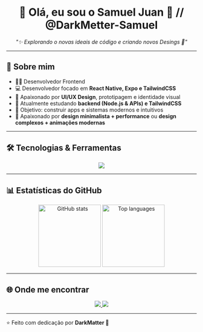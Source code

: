 <!-- Banner ou saudação -->
<h1 align="center">👋 Olá, eu sou o Samuel Juan 🌌 // @DarkMetter-Samuel</h1>
<p align="center">
  <i>"✨ Explorando o novas ideais de código e criando novos Desings 🌌"</i>
</p>

---

## 🚀 Sobre mim

- 👨‍💻 Desenvolvedor Frontend
- 💻 Desenvolvedor focado em **React Native, Expo e TailwindCSS**
- 🎨 Apaixonado por **UI/UX Design**, prototipagem e identidade visual 
- 🌱 Atualmente estudando **backend (Node.js & APIs) e TailwindCSS**  
- 🎯 Objetivo: construir apps e sistemas modernos e intuitivos  
- 🌌 Apaixonado por **design minimalista + performance**  ou **design complexos + animações modernas**

---

## 🛠️ Tecnologias & Ferramentas
<p align="center">
  <img src="https://skillicons.dev/icons?i=js,php,react,next,tailwind,html,css,git,nodejs" />
</p>

---

## 📊 Estatísticas do GitHub

<div align="center">
  <img
    src="https://github-readme-stats.vercel.app/api?username=DarkMetter-Samuel&show_icons=true&theme=tokyonight"
    alt="GitHub stats"
    height="165"
  />
  <img
    src="https://github-readme-stats.vercel.app/api/top-langs/?username=DarkMetter-Samuel&layout=compact&theme=tokyonight&langs_count=8"
    alt="Top languages"
    height="165"
  />
</div>

---

## 🌐 Onde me encontrar
<p align="center">
  <a href="https://www.linkedin.com/in/samuel-juan-b-santos-a2b564241/" target="_blank">
    <img src="https://img.shields.io/badge/-LinkedIn-0A66C2?style=for-the-badge&logo=linkedin&logoColor=white"/>
  </a>
  <a href="mailto:sajuan1020@email.com">
    <img src="https://img.shields.io/badge/-Gmail-D14836?style=for-the-badge&logo=gmail&logoColor=white"/>
  </a>
</p>

---

⭐️ Feito com dedicação por **DarkMatter 🌌**

<!--
**DarkMetter-Samuel/DarkMetter-Samuel** is a ✨ _special_ ✨ repository because its `README.md` (this file) appears on your GitHub profile.

Here are some ideas to get you started:

- 🔭 I’m currently working on ...
- 🌱 I’m currently learning ...
- 👯 I’m looking to collaborate on ...
- 🤔 I’m looking for help with ...
- 💬 Ask me about ...
- 📫 How to reach me: ...
- 😄 Pronouns: ...
- ⚡ Fun fact: ...
-->
